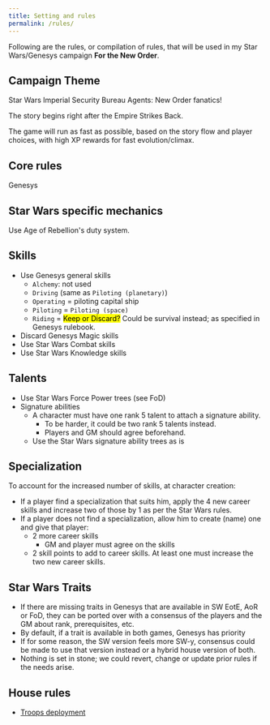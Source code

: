 ```yaml
---
title: Setting and rules
permalink: /rules/
---
```


Following are the rules, or compilation of rules, that will be used in my Star Wars/Genesys campaign **For the New Order**.

## Campaign Theme

Star Wars Imperial Security Bureau Agents: New Order fanatics!

The story begins right after the Empire Strikes Back.

The game will run as fast as possible, based on the story flow and player choices, with high XP rewards for fast evolution/climax.

## Core rules

Genesys

## Star Wars specific mechanics

Use Age of Rebellion's duty system.

## Skills

-   Use Genesys general skills
    -   `Alchemy`: not used
    -   `Driving` (same as `Piloting (planetary)`)
    -   `Operating` = piloting capital ship
    -   `Piloting` = `Piloting (space)`
    -   `Riding` = <mark>Keep or Discard?</mark> Could be survival instead; as specified in Genesys rulebook.
-   Discard Genesys Magic skills
-   Use Star Wars Combat skills
-   Use Star Wars Knowledge skills

## Talents

-   Use Star Wars Force Power trees (see FoD)
-   Signature abilities
    -   A character must have one rank 5 talent to attach a signature ability.
        -   To be harder, it could be two rank 5 talents instead.
        -   Players and GM should agree beforehand.
    -   Use the Star Wars signature ability trees as is

## Specialization

To account for the increased number of skills, at character creation:

-   If a player find a specialization that suits him, apply the 4 new career skills and increase two of those by 1 as per the Star Wars rules.
-   If a player does not find a specialization, allow him to create (name) one and give that player:
    -   2 more career skills
        -   GM and player must agree on the skills
    -   2 skill points to add to career skills. At least one must increase the two new career skills.

## Star Wars Traits

-   If there are missing traits in Genesys that are available in SW EotE, AoR or FoD, they can be ported over with a consensus of the players and the GM about rank, prerequisites, etc.
-   By default, if a trait is available in both games, Genesys has priority
-   If for some reason, the SW version feels more SW-y, consensus could be made to use that version instead or a hybrid house version of both.
-   Nothing is set in stone; we could revert, change or update prior rules if the needs arise.

## House rules

-   [Troops deployment](/rules/imperial-troops-deployment-rules/)
